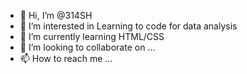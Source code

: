 - 👋 Hi, I’m @314SH
- 👀 I’m interested in Learning to code for data analysis
- 🌱 I’m currently learning HTML/CSS
- 💞️ I’m looking to collaborate on ...
- 📫 How to reach me ...

<!---
314SH/314SH is a ✨ special ✨ repository because its `README.md` (this file) appears on your GitHub profile.
You can click the Preview link to take a look at your changes.
--->
